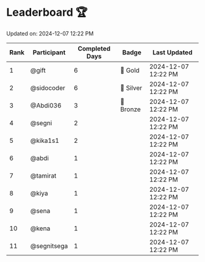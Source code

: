 # Leaderboard 🏆

Updated on: 2024-12-07 12:22 PM

| Rank | Participant       | Completed Days | Badge      | Last Updated         |
|------|-------------------|----------------|------------|----------------------|
| 1    | @gift             | 6              | 🏅 Gold     | 2024-12-07 12:22 PM |
| 2    | @sidocoder        | 6              | 🥈 Silver   | 2024-12-07 12:22 PM |
| 3    | @Abdi036          | 3              | 🥉 Bronze   | 2024-12-07 12:22 PM |
| 4    | @segni            | 2              |            | 2024-12-07 12:22 PM |
| 5    | @kika1s1          | 2              |            | 2024-12-07 12:22 PM |
| 6    | @abdi             | 1              |            | 2024-12-07 12:22 PM |
| 7    | @tamirat          | 1              |            | 2024-12-07 12:22 PM |
| 8    | @kiya             | 1              |            | 2024-12-07 12:22 PM |
| 9    | @sena             | 1              |            | 2024-12-07 12:22 PM |
| 10   | @kena             | 1              |            | 2024-12-07 12:22 PM |
| 11   | @segnitsega       | 1              |            | 2024-12-07 12:22 PM |
